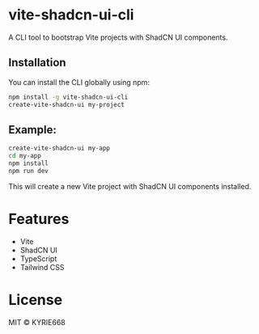 # vite-shadcn-ui-cli

A CLI tool to bootstrap Vite projects with ShadCN UI components.

## Installation

You can install the CLI globally using npm:

```sh
npm install -g vite-shadcn-ui-cli
create-vite-shadcn-ui my-project
```

## Example:

```sh
create-vite-shadcn-ui my-app
cd my-app
npm install
npm run dev
```

This will create a new Vite project with ShadCN UI components installed.

# Features

- Vite
- ShadCN UI
- TypeScript
- Tailwind CSS

# License

MIT © KYRIE668